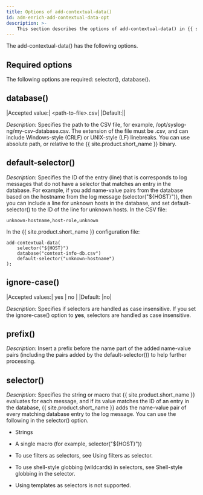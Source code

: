 ```yaml
---
title: Options of add-contextual-data()
id: adm-enrich-add-contextual-data-opt
description: >-
    This section describes the options of add-contextual-data() in {{ site.product.short_name }}.
---
```


The add-contextual-data() has the following options.

## Required options

The following options are required: selector(), database().

## database()

|Accepted value:|      \<path-to-file\>.csv|
|Default:||

*Description:* Specifies the path to the CSV file, for example,
/opt/syslog-ng/my-csv-database.csv. The extension of the file must be
.csv, and can include Windows-style (CRLF) or UNIX-style (LF)
linebreaks. You can use absolute path, or relative to the {{ site.product.short_name }}
binary.

## default-selector()

*Description:* Specifies the ID of the entry (line) that is corresponds
to log messages that do not have a selector that matches an entry in the
database. For example, if you add name-value pairs from the database
based on the hostname from the log message (selector(\"${HOST}\")),
then you can include a line for unknown hosts in the database, and set
default-selector() to the ID of the line for unknown hosts. In the CSV
file:

```text
unknown-hostname,host-role,unknown
```

In the {{ site.product.short_name }} configuration file:

```config
add-contextual-data(
    selector("${HOST}")
    database("context-info-db.csv")
    default-selector("unknown-hostname")
);
```

## ignore-case()

|Accepted values:| yes \| no |
|Default:    |no|

*Description:* Specifies if selectors are handled as case insensitive.
If you set the ignore-case() option to **yes**, selectors are handled as
case insensitive.

## prefix()

*Description:* Insert a prefix before the name part of the added
name-value pairs (including the pairs added by the default-selector())
to help further processing.

## selector()

*Description:* Specifies the string or macro that {{ site.product.short_name }}
evaluates for each message, and if its value matches the ID of an entry
in the database, {{ site.product.short_name }} adds the name-value pair of every
matching database entry to the log message. You can use the following in
the selector() option.

- Strings

- A single macro (for example, selector(\"${HOST}\"))

- To use filters as selectors, see
    Using filters as selector.
- To use shell-style globbing (wildcards) in selectors, see
    Shell-style globbing in the selector.

- Using templates as selectors is not supported.
